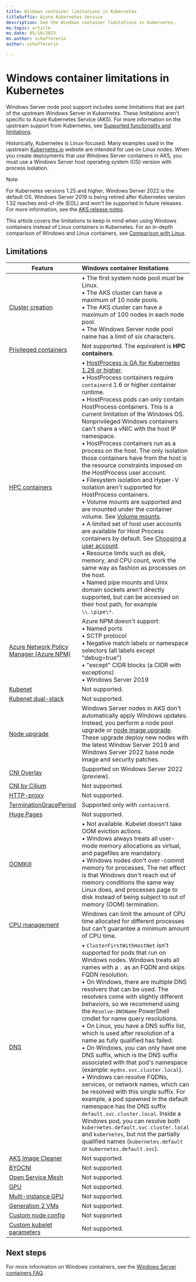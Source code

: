 ```yaml
---
title: Windows container limitations in Kubernetes
titleSuffix: Azure Kubernetes Service
description: See the Windows container limitations in Kubernetes.
ms.topic: article
ms.date: 05/18/2023
ms.author: schaffererin
author: schaffererin

---
```


# Windows container limitations in Kubernetes

Windows Server node pool support includes some limitations that are part of the upstream Windows Server in Kubernetes. These limitations aren't specific to Azure Kubernetes Service (AKS). For more information on the upstream support from Kubernetes, see [Supported functionality and limitations][upstream-limitations].

Historically, Kubernetes is Linux-focused. Many examples used in the upstream [Kubernetes.io][kubernetes] website are intended for use on Linux nodes. When you create deployments that use Windows Server containers in AKS, you must use a Windows Server host operating system (OS) version with process isolation.

> [!NOTE]
> For Kubernetes versions 1.25 and higher, Windows Server 2022 is the default OS. Windows Server 2019 is being retired after Kubernetes version 1.32 reaches end-of-life (EOL) and won't be supported in future releases. For more information, see the [AKS release notes][aks-release-notes].

This article covers the limitations to keep in mind when using Windows containers instead of Linux containers in Kubernetes. For an in-depth comparison of Windows and Linux containers, see [Comparison with Linux][comparison-with-linux].

## Limitations

| Feature | Windows container limitations |
|-----------|:-----------|
| [Cluster creation][cluster-configuration] | • The first system node pool *must* be Linux.<br/> • The AKS cluster can have a maximum of 10 node pools.<br/> • The AKS cluster can have a maximum of 100 nodes in each node pool.<br/> • The Windows Server node pool name has a limit of six characters. |
| [Privileged containers][privileged-containers] | Not supported. The equivalent is **HPC containers**. |
| [HPC containers][hpc-containers] | • [HostProcess is GA for Kubernetes 1.26 or higher][aks-release-notes].<br/> • HostProcess containers require `containerd` 1.6 or higher container runtime.<br/> • HostProcess pods can only contain HostProcess containers. This is a current limitation of the Windows OS. Nonprivileged Windows containers can't share a vNIC with the host IP namespace.<br/> • HostProcess containers run as a process on the host. The only isolation those containers have from the host is the resource constraints imposed on the HostProcess user account.<br/> • Filesystem isolation and Hyper-V isolation aren't supported for HostProcess containers.<br/> • Volume mounts are supported and are mounted under the container volume. See [Volume mounts][volume-mounts].<br/> • A limited set of host user accounts are available for Host Process containers by default. See [Choosing a user account][choose-user-account].<br/> • Resource limits such as disk, memory, and CPU count, work the same way as fashion as processes on the host.<br/> • Named pipe mounts and Unix domain sockets aren't directly supported, but can be accessed on their host path, for example `\\.\pipe\*`. |
| [Azure Network Policy Manager (Azure NPM)][azure-network-policy] | Azure NPM doesn't support:<br/> • Named ports<br/> • SCTP protocol<br/> • Negative match labels or namespace selectors (all labels except "debug=true")<br/> • "except" CIDR blocks (a CIDR with exceptions)<br/> • Windows Server 2019<br/> |
| [Kubenet][kubenet] | Not supported. |
| [Kubenet dual-stack][kubenet-dual-stack] | Not supported. |
| [Node upgrade][node-upgrade] | Windows Server nodes in AKS don't automatically apply Windows updates. Instead, you perform a node pool upgrade or [node image upgrade][node-image-upgrade]. These upgrade deploy new nodes with the latest Window Server 2019 and Windows Server 2022 base node image and security patches. |
| [CNI Overlay][cni-overlay] | Supported on Windows Server 2022 (preview). |
| [CNI by Cilium][cni-by-cilium] | Not supported. |
| [HTTP-proxy][http-proxy] | Not supported. |
| [TerminationGracePeriod][termination-grace-period] | Supported only with `containerd`. |
| [Huge Pages][huge-pages] | Not supported. |
| [OOMKill][oomkill] | • Not available. Kubelet doesn't take OOM eviction actions.<br/> • Windows always treats all user-mode memory allocations as virtual, and pagefiles are mandatory.<br/> • Windows nodes don't over-commit memory for processes. The net effect is that Windows don't reach out of memory conditions the same way Linux does, and processes page to disk instead of being subject to out of memory (OOM) termination. |
| [CPU management][cpu-management] | Windows can limit the amount of CPU time allocated for different processes but can't guarantee a minimum amount of CPU time. |
| [DNS][dns] | • `ClusterFirstWithHostNet` isn't supported for pods that run on Windows nodes. Windows treats all names with a `.` as an FQDN and skips FQDN resolution.<br/> • On Windows, there are multiple DNS resolvers that can be used. The resolvers come with slightly different behaviors, so we recommend using the `Resolve-DNSName` PowerShell cmdlet for name query resolutions.<br/> • On Linux, you have a DNS suffix list, which is used after resolution of a name as fully qualified has failed.<br/> • On Windows, you can only have one DNS suffix, which is the DNS suffix associated with that pod's namespace (example: `mydns.svc.cluster.local`).<br/> • Windows can resolve FQDNs, services, or network names, which can be resolved with this single suffix. For example, a pod spawned in the default namespace has the DNS suffix `default.svc.cluster.local`. Inside a Windows pod, you can resolve both `kubernetes.default.svc.cluster.local` and `kubernetes`, but not the partially qualified names (`kubernetes.default` or `kubernetes.default.svc`). |
| [AKS Image Cleaner][aks-image-cleaner] | Not supported. |
| [BYOCNI][byo-cni] | Not supported. |
| [Open Service Mesh][open-service-mesh] | Not supported. |
| [GPU][gpu] | Not supported. |
| [Multi-instance GPU][multi-instance-gpu] | Not supported. |
| [Generation 2 VMs][gen-2-vms] | Not supported. |
| [Custom node config][custom-node-config] | Not supported. |
| [Custom kubelet parameters][custom-kubelet-parameters] | Not supported. |

## Next steps

For more information on Windows containers, see the [Windows Server containers FAQ][windows-server-containers-faq].

<!-- LINKS - external -->
[kubernetes]: https://kubernetes.io
[upstream-limitations]: https://kubernetes.io/docs/setup/production-environment/windows/intro-windows-in-kubernetes/#supported-functionality-and-limitations
[aks-release-notes]: https://github.com/Azure/AKS/releases
[comparison-with-linux]: https://kubernetes.io/docs/concepts/windows/intro/#compatibility-linux-similarities
[volume-mounts]: https://kubernetes.io/docs/tasks/configure-pod-container/create-hostprocess-pod/#volume-mounts
[choose-user-account]: https://kubernetes.io/docs/tasks/configure-pod-container/create-hostprocess-pod/#choosing-a-user-account
[termination-grace-period]: https://kubernetes.io/docs/concepts/windows/intro/#limitations
[huge-pages]: https://kubernetes.io/docs/tasks/manage-hugepages/scheduling-hugepages/
[oomkill]: https://kubernetes.io/docs/concepts/configuration/windows-resource-management/#resource-management-memory
[cpu-management]: https://kubernetes.io/docs/concepts/configuration/windows-resource-management/#resource-management-cpu
[dns]: https://kubernetes.io/docs/concepts/services-networking/dns-pod-service/#dns-windows

<!-- LINKS - internal -->
[cluster-configuration]: ../aks/learn/quick-windows-container-deploy-cli.md#limitations
[privileged-containers]: use-windows-hpc.md#limitations
[hpc-containers]: use-windows-hpc.md#limitations
[calico]: use-network-policies.md#limitations
[kubenet]: configure-kubenet.md#limitations--considerations-for-kubenet
[kubenet-dual-stack]: configure-kubenet-dual-stack.md#limitations
[node-upgrade]: configure-azure-cni.md#plan-ip-addressing-for-your-cluster
[cni-overlay]: azure-cni-overlay.md#limitations-with-azure-cni-overlay
[cni-by-cilium]: azure-cni-powered-by-cilium.md#limitations
[http-proxy]: http-proxy.md#limitations-and-other-details
[aks-image-cleaner]: image-cleaner.md#limitations
[windows-server-containers-faq]: windows-faq.md
[azure-network-policy]: use-network-policies.md#overview-of-network-policy
[node-image-upgrade]: architecture/operator-guides/aks/aks-upgrade-practices#node-image-upgrades
[byo-cni]: use-byo-cni.md
[open-service-mesh]: open-service-mesh-about.md
[gpu]: gpu-cluster.md
[multi-instance-gpu]: gpu-multi-instance.md
[gen-2-vms]: cluster-configuration.md#generation-2-virtual-machines
[custom-node-config]: custom-node-configuration.md
[custom-kubelet-parameters]: custom-node-configuration.md#kubelet-custom-configuration
